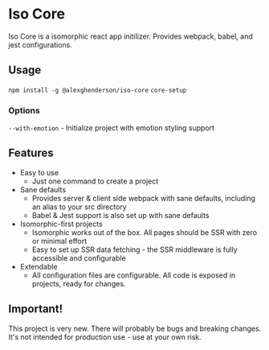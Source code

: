 # Iso Core
Iso Core is a isomorphic react app initilizer. Provides webpack, babel, and jest configurations.

## Usage
`npm install -g @alexghenderson/iso-core`
`core-setup`

### Options
`--with-emotion` - Initialize project with emotion styling support

## Features
- Easy to use
  - Just one command to create a project
- Sane defaults
  - Provides server & client side webpack with sane defaults, including an alias to your src directory
  - Babel & Jest support is also set up with sane defaults
- Isomorphic-first projects
  - Isomorphic works out of the box. All pages should be SSR with zero or minimal effort
  - Easy to set up SSR data fetching - the SSR middleware is fully accessible and configurable
- Extendable
  - All configuration files are configurable. All code is exposed in projects, ready for changes.

## Important!
This project is very new. There will probably be bugs and breaking changes. It's not intended for production use - use at your own risk.